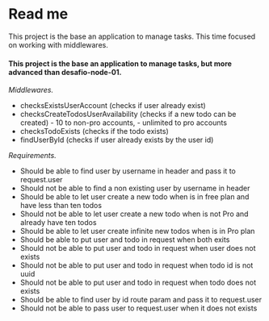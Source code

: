 
# Read me
This project is the base an application to manage tasks. This time focused on working with middlewares.
#### This project is the base an application to manage tasks, but more advanced than desafio-node-01.
*Middlewares.* 

 - checksExistsUserAccount (checks if user already exist)
 - checksCreateTodosUserAvailability (checks if a new todo can be created)
		- 10 to non-pro accounts,
		- unlimited to pro accounts
- checksTodoExists (checks if the todo exists)
- findUserById (checks if user already exists by the user id)

*Requirements.* 
- Should be able to find user by username in header and pass it to request.user
- Should not be able to find a non existing user by username in header
- Should be able to let user create a new todo when is in free plan and have less than ten todos
- Should not be able to let user create a new todo when is not Pro and already have ten todos
- Should be able to let user create infinite new todos when is in Pro plan
- Should be able to put user and todo in request when both exits
- Should not be able to put user and todo in request when user does not exists
- Should not be able to put user and todo in request when todo id is not uuid
- Should not be able to put user and todo in request when todo does not exists
- Should be able to find user by id route param and pass it to request.user
- Should not be able to pass user to request.user when it does not exists

